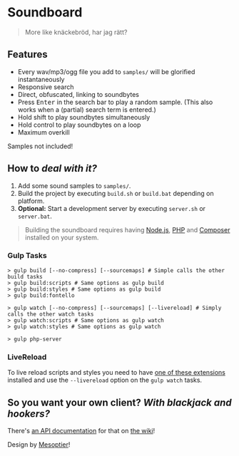 # Soundboard
> More like knäckebröd, har jag rätt?

## Features
 - Every wav/mp3/ogg file you add to `samples/` will be glorified instantaneously
 - Responsive search
 - Direct, obfuscated, linking to soundbytes
 - Press <kbd>Enter</kbd> in the search bar to play a random sample. (This also works when a (partial) search term is entered.)
 - Hold shift to play soundbytes simultaneously
 - Hold control to play soundbytes on a loop
 - Maximum overkill

Samples not included!

## How to _deal with it?_
 1. Add some sound samples to `samples/`.
 2. Build the project by executing `build.sh` or `build.bat` depending on platform.
 3. __Optional:__ Start a development server by executing `server.sh` or `server.bat`.

> Building the soundboard requires having [Node.js](https://nodejs.org/), [PHP](https://secure.php.net/) and [Composer](https://getcomposer.org/) installed on your system.

### Gulp Tasks
```shell
> gulp build [--no-compress] [--sourcemaps] # Simple calls the other build tasks
> gulp build:scripts # Same options as gulp build
> gulp build:styles # Same options as gulp build
> gulp build:fontello

> gulp watch [--no-compress] [--sourcemaps] [--livereload] # Simply calls the other watch tasks
> gulp watch:scripts # Same options as gulp watch
> gulp watch:styles # Same options as gulp watch

> gulp php-server
```

### LiveReload
To live reload scripts and styles you need to have [one of these extensions](http://livereload.com/extensions/) installed and use the `--livereload` option on the `gulp watch` tasks.

## So you want your own client? _With blackjack and hookers?_
There's [an API documentation](https://github.com/villermen/soundboard/wiki/API-documentation) for that on [the wiki](https://github.com/villermen/soundboard/wiki)!

Design by [Mesoptier](https://github.com/mesoptier)!
